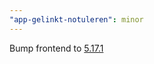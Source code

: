 ```yaml
---
"app-gelinkt-notuleren": minor
---
```


Bump frontend to [5.17.1](https://github.com/lblod/frontend-gelinkt-notuleren/releases/tag/v5.17.1)
